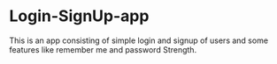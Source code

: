 # Login-SignUp-app
This is an app consisting of simple login and signup of users and some features like remember me and password Strength.
